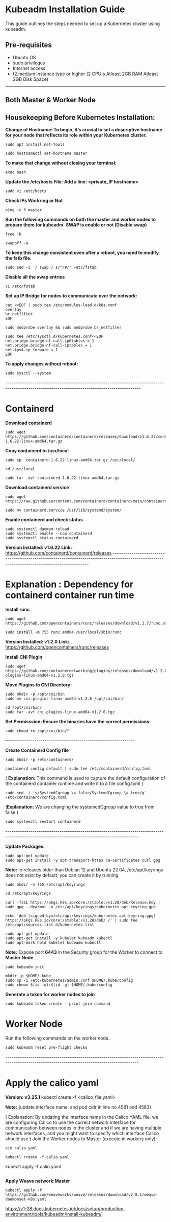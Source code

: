 # Kubeadm Installation Guide

This guide outlines the steps needed to set up a Kubernetes cluster using kubeadm.

## Pre-requisites

* Ubuntu OS
* sudo privileges
* Internet access
* t2.medium instance type or higher (2 CPU's  Atleast 2GB RAM  Atleast 2GB Disk Space)

---
## Both Master & Worker Node

## Housekeeping Before Kubernetes Installation:
**Change of Hostname: To begin, it’s crucial to set a descriptive hostname for your node that reflects its role within your Kubernetes cluster.**
```
sudo apt install net-tools
```
```
sudo hostnamectl set-hostname master
```
**To make that change without closing your terminal:**
```
exec bash
```
**Update the /etc/hosts File:**
**Add a line: <private_IP hostname>**
```
sudo vi /etc/hosts
```
**Check IPs Workring or Not**
```
ping -c 5 master
```
**Run the following commands on both the master and worker nodes to prepare them for kubeadm.**
**SWAP is enable or not (Disable swap)**
```
free -h
```
```
swapoff -a
```
**To keep this change consistent even after a reboot, you need to modify the fstb file.**
```
sudo sed -i '/ swap / s/^/#/' /etc/fstab
```
**Disable all the swap entries**
```
vi /etc/fstab
```
**Set up IP Bridge for nodes to communicate over the network:**
```
cat <<EOF | sudo tee /etc/modules-load.d/k8s.conf
overlay
br_netfilter
EOF
```
```
sudo modprobe overlay && sudo modprobe br_netfilter
```
```
sudo tee /etc/sysctl.d/kubernetes.conf<<EOF
net.bridge.bridge-nf-call-ip6tables = 1
net.bridge.bridge-nf-call-iptables = 1
net.ipv4.ip_forward = 1
EOF
```
**To apply changes without reboot:**
```
sudo sysctl --system
```
**---------------------------------------------------------------------------------------------------------------------------------------------**
# Containerd
**Download containerd**
```
sudo wget https://github.com/containerd/containerd/releases/download/v1.6.22/containerd-1.6.22-linux-amd64.tar.gz
```
**Copy containerd to /usr/local**
```
sudo cp  containerd-1.6.22-linux-amd64.tar.gz /usr/local/
```
```
cd /usr/local
```
```
sudo tar -xvf containerd-1.6.22-linux-amd64.tar.gz
```
**Download containerd service**
```
sudo wget https://raw.githubusercontent.com/containerd/containerd/main/containerd.service
```
```
sudo mv containerd.service /usr/lib/systemd/system/
```
**Enable containerd and check status**
```
sudo systemctl daemon-reload
sudo systemctl enable --now containerd
sudo systemctl status containerd
```
**Version Installed: v1.6.22**
**Link:** https://github.com/containerd/containerd/releases
**---------------------------------------------------------------------------------------------------------------------------------------------**
# Explanation : Dependency for containerd container run time
**Install runc**
```
sudo wget https://github.com/opencontainers/runc/releases/download/v1.1.7/runc.amd64
```
```
sudo install -m 755 runc.amd64 /usr/local/sbin/runc
```
**Version Installed: v1.2.0**
**Link:** https://github.com/opencontainers/runc/releases

**Install CNI Plugin**
```
sudo wget https://github.com/containernetworking/plugins/releases/download/v1.2.0/cni-plugins-linux-amd64-v1.2.0.tgz
```
**Move Plugins to CNI Directory:**
```
sudo mkdir -p /opt/cni/bin
sudo mv cni-plugins-linux-amd64-v1.2.0 /opt/cni/bin/
```
```
cd /opt/cni/bin/
sudo tar -xvf cni-plugins-linux-amd64-v1.2.0.tgz
```
**Set Permisssion: Ensure the binaries have the correct permissions:**
```
sudo chmod +x /opt/cni/bin/*
```
—-------------------------------------------------------------

 **Create Containerd Config file**
```
sudo mkdir -p /etc/containerd/
```
```
containerd config default | sudo tee /etc/containerd/config.toml
```

( **Explanation:** This command  is used to capture the default configuration of the containerd container runtime and write it to a file  config.toml )
```
sudo sed -i 's/SystemdCgroup \= false/SystemdCgroup \= true/g' /etc/containerd/config.toml
```
 (**Explanation:** We are changing the systemcdCgroup value to true from false )
```
sudo systemctl restart containerd
```

**--------------------------------------------------------------------------------------------------------------------------------------------**

**Update Packages:**
```
sudo apt-get update
sudo apt-get install -y apt-transport-https ca-certificates curl gpg
```
**Note:** In releases older than Debian 12 and Ubuntu 22.04, /etc/apt/keyrings does not exist by default; you can create it by running 
```
sudo mkdir -m 755 /etc/apt/keyrings
```
```
cd /etc/apt/keyrings
```
```
curl -fsSL https://pkgs.k8s.io/core:/stable:/v1.28/deb/Release.key | sudo gpg --dearmor -o /etc/apt/keyrings/kubernetes-apt-keyring.gpg 
```
```
echo 'deb [signed-by=/etc/apt/keyrings/kubernetes-apt-keyring.gpg] https://pkgs.k8s.io/core:/stable:/v1.28/deb/ /' | sudo tee /etc/apt/sources.list.d/kubernetes.list
```
```
sudo apt-get update
sudo apt-get install -y kubelet kubeadm kubectl
sudo apt-mark hold kubelet kubeadm kubectl
```

**Note:** Expose port **6443** in the Security group for the Worker to connect to **Master Node**.
```
sudo kubeadm init
```
```
mkdir -p $HOME/.kube
sudo cp -i /etc/kubernetes/admin.conf $HOME/.kube/config
sudo chown $(id -u):$(id -g) $HOME/.kube/config
```
**Generate a token for worker nodes to join**
```
sudo kubeadm token create --print-join-command
```
# Worker Node
Run the following commands on the worker node.
```
sudo kubeadm reset pre-flight checks
```

**--------------------------------------------------------------------------------------------------------------------------------------------**

# Apply the calico yaml
**Version: v3.25.1**
kubectl create -f <calico_file.yaml>
	
**Note:** (update interface name, and pod cidr in line no 4581 and 4583)

( Explanation: By updating the interface name in the Calico YAML file, we are configuring Calico to use the correct network interface for communication between nodes in the cluster and if we are having multiple network interfaces, and you might want to specify which interface Calico should use )
Join the Worker nodes to Master (execute in workers only):

```
vim calio.yaml
```
```
kubectl create -f calio.yaml
```
kubectl apply -f calio.yaml
```
```

**Apply Weave network:Master**
```
kubectl apply -f https://github.com/weaveworks/weave/releases/download/v2.8.1/weave-daemonset-k8s.yaml
```


https://v1-28.docs.kubernetes.io/docs/setup/production-environment/tools/kubeadm/install-kubeadm/







